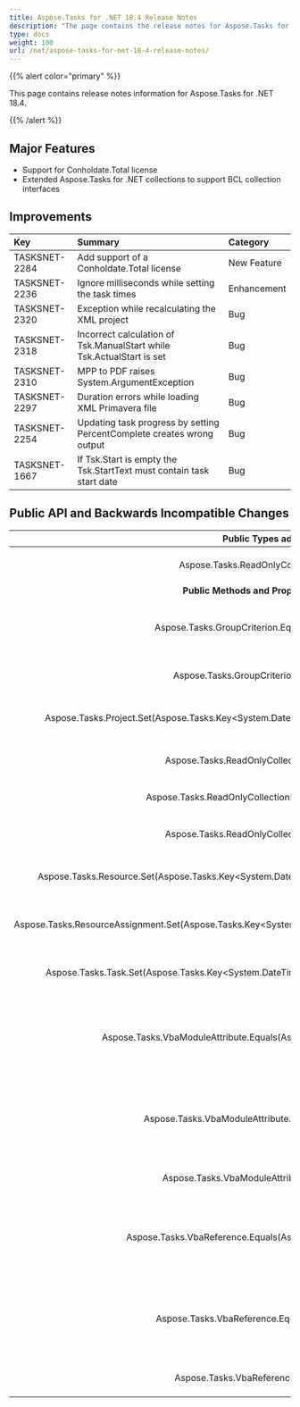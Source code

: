 ```yaml
---
title: Aspose.Tasks for .NET 18.4 Release Notes
description: "The page contains the release notes for Aspose.Tasks for .NET 18.4."
type: docs
weight: 100
url: /net/aspose-tasks-for-net-18-4-release-notes/
---
```


{{% alert color="primary" %}}

This page contains release notes information for Aspose.Tasks for .NET 18.4.

{{% /alert %}}

## **Major Features**
- Support for Conholdate.Total license
- Extended Aspose.Tasks for .NET collections to support BCL collection interfaces

## **Improvements**

|**Key**|**Summary**|**Category**|
| :- | :- | :- |
|TASKSNET-2284|Add support of a Conholdate.Total license|New Feature|
|TASKSNET-2236|Ignore milliseconds while setting the task times|Enhancement|
|TASKSNET-2320|Exception while recalculating the XML project|Bug|
|TASKSNET-2318|Incorrect calculation of Tsk.ManualStart while Tsk.ActualStart is set|Bug|
|TASKSNET-2310|MPP to PDF raises System.ArgumentException|Bug|
|TASKSNET-2297|Duration errors while loading XML Primavera file|Bug|
|TASKSNET-2254|Updating task progress by setting PercentComplete creates wrong output|Bug|
|TASKSNET-1667|If Tsk.Start is empty the Tsk.StartText must contain task start date|Bug|

## **Public API and Backwards Incompatible Changes**

|**Public Types added**|**Description**|
| :-: | :-: |
|Aspose.Tasks.ReadOnlyCollectionBase`1|Represents a read-only collection of objects.|
|**Public Methods and Properties Added**|**Description**|
|Aspose.Tasks.GroupCriterion.Equals(System.Object)|Returns a value indicating whether this instance is equal to a specified object.|
|Aspose.Tasks.GroupCriterion.GetHashCode|Returns a hash code for the instance of the <see cref="T:Aspose.Tasks.GroupCriterion" /> class.|
|Aspose.Tasks.Project.Set(Aspose.Tasks.Key<System.DateTime,Aspose.Tasks.PrjKey>,System.DateTime)|Maps the specified property to the specified value in this container.|
|Aspose.Tasks.ReadOnlyCollectionBase`1.Count|Gets the number of objects contained in this <see cref="!:T" /> object.|
|Aspose.Tasks.ReadOnlyCollectionBase`1.GetEnumerator|Returns an enumerator for this collection.|
|Aspose.Tasks.ReadOnlyCollectionBase`1.ToList|Converts the collection object to a list of <see cref="T:Aspose.Tasks.VbaModule" /> objects.|
|Aspose.Tasks.Resource.Set(Aspose.Tasks.Key<System.DateTime,Aspose.Tasks.RscKey>,System.DateTime)|Maps the specified property to the specified value in this container.|
|Aspose.Tasks.ResourceAssignment.Set(Aspose.Tasks.Key<System.DateTime,Aspose.Tasks.AsnKey},System.DateTime)|Maps the specified property to the specified value in this container.|
|Aspose.Tasks.Task.Set(Aspose.Tasks.Key<System.DateTime,Aspose.Tasks.TaskKey>,System.DateTime)|Maps the specified property to the specified value in this container.|
|Aspose.Tasks.VbaModuleAttribute.Equals(Aspose.Tasks.VbaModuleAttribute)|Returns a value indicating whether this instance is equal to the specified VbaModuleAttribute object.|
|Aspose.Tasks.VbaModuleAttribute.Equals(System.Object)|Returns a value indicating whether this instance is equal to the specified VbaModuleAttribute object.|
|Aspose.Tasks.VbaModuleAttribute.GetHashCode|Returns a hash code value for this VbaModuleAttribute.|
|Aspose.Tasks.VbaReference.Equals(Aspose.Tasks.VbaReference)|Returns a value indicating whether this instance is equal to the specified VbaReference object.|
|Aspose.Tasks.VbaReference.Equals(System.Object)|Returns a value indicating whether this instance is equal to the specified VbaReference object.|
|Aspose.Tasks.VbaReference.GetHashCode|Returns a hash code value for this VbaReference.|


